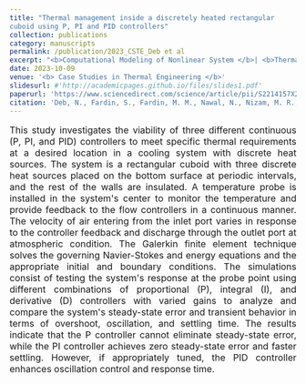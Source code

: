```yaml
---
title: "Thermal management inside a discretely heated rectangular 
cuboid using P, PI and PID controllers"
collection: publications
category: manuscripts
permalink: /publication/2023_CSTE_Deb et al
excerpt: "<b>Computational Modeling of Nonlinear System </b>| <b>Thermal Management in a Coupled Thermofluidic System</b>| <b>P, PI, and PID Controllers </b>| <b>Controller Feedback and System Response </b>| <b>Flow and Thermal Field Visualization</b>"
date: 2023-10-09
venue: '<b> Case Studies in Thermal Engineering </b>'
slidesurl: #'http://academicpages.github.io/files/slides1.pdf'
paperurl: 'https://www.sciencedirect.com/science/article/pii/S2214157X23009073'
citation: 'Deb, N., Fardin, S., Fardin, M. M., Nawal, N., Nizam, M. R., & Saha, S. (2023). Thermal management inside a discretely heated rectangular cuboid using P, PI and PID controllers. <i> Case Studies in Thermal Engineering </i>, 51, 103601.'
---
```


<p style="text-align: justify; font-size: 16px">This study investigates the viability of three different continuous (P, PI, and PID) controllers to meet specific thermal requirements at a desired location in a cooling system with discrete heat sources. The system is a rectangular cuboid with three discrete heat sources placed on the bottom surface at periodic intervals, and the rest of the walls are insulated. A temperature probe is installed in the system's center to monitor the temperature and provide feedback to the flow controllers in a continuous manner. The velocity of air entering from the inlet port varies in response to the controller feedback and discharge through the outlet port at atmospheric condition. The Galerkin finite element technique solves the governing Navier-Stokes and energy equations and the appropriate initial and boundary conditions. The simulations consist of testing the system's response at the probe point using different combinations of proportional (P), integral (I), and derivative (D) controllers with varied gains to analyze and compare the system's steady-state error and transient behavior in terms of overshoot, oscillation, and settling time. The results indicate that the P controller cannot eliminate steady-state error, while the PI controller achieves zero steady-state error and faster settling. However, if appropriately tuned, the PID controller enhances oscillation control and response time.</p>
